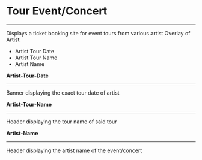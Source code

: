 # Tour Event/Concert 
______________________________________________________________________________________________________________________________________________________________
Displays a ticket booking site for event tours from various artist 
Overlay of Artist 
 * Artist Tour Date
 * Artist Tour Name
 * Artist Name

**Artist-Tour-Date**
______________________________________________________________________________________________________________________________________________________________

Banner displaying the exact tour date of artist

**Artist-Tour-Name**
______________________________________________________________________________________________________________________________________________________________

Header displaying the tour name of said tour

**Artist-Name**
______________________________________________________________________________________________________________________________________________________________

Header displaying the artist name of the event/concert
